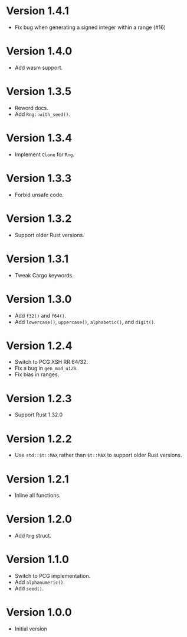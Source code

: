 # Version 1.4.1

- Fix bug when generating a signed integer within a range (#16)

# Version 1.4.0

- Add wasm support.

# Version 1.3.5

- Reword docs.
- Add `Rng::with_seed()`.

# Version 1.3.4

- Implement `Clone` for `Rng`.

# Version 1.3.3

- Forbid unsafe code.

# Version 1.3.2

- Support older Rust versions.

# Version 1.3.1

- Tweak Cargo keywords.

# Version 1.3.0

- Add `f32()` and `f64()`.
- Add `lowercase()`, `uppercase()`, `alphabetic()`, and `digit()`.

# Version 1.2.4

- Switch to PCG XSH RR 64/32.
- Fix a bug in `gen_mod_u128`.
- Fix bias in ranges.

# Version 1.2.3

- Support Rust 1.32.0

# Version 1.2.2

- Use `std::$t::MAX` rather than `$t::MAX` to support older Rust versions.

# Version 1.2.1

- Inline all functions.

# Version 1.2.0

- Add `Rng` struct.

# Version 1.1.0

- Switch to PCG implementation.
- Add `alphanumeric()`.
- Add `seed()`.

# Version 1.0.0

- Initial version
